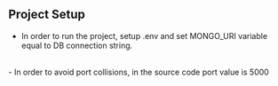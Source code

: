 ## Project Setup

- In order to run the project, setup .env and set MONGO_URI variable equal to DB connection string.
<br>
- In order to avoid port collisions, in the source code port value is 5000
